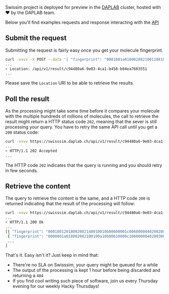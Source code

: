 Swissim project is deployed for preview in the [DAPLAB](http://daplab.ch) cluster, hosted with ❤ by the DAPLAB team.

Below you'll find examples requests and response interacting with the [API](api.md)

## Submit the request

Submitting the request is fairly easy once you get your molecule fingerprint.

```bash
curl -vvvv -X POST --data '{ "fingerprint": "0001801a018002082100110810b00610001c106000004020030098020000110806100100400048e00100a00c608188000200980702600201816600c1020c000c080000080400800802e0200800022801c010008018008138218000418970041800086000c008014020048000000400880400420420c6000860260000614306a6", "limit": 100, "threshold": 0.8 }' https://swisssim.daplab.ch/api/v1/submit
...
< Location: /api/v1/result/c94480a6-9e03-4ca1-b458-b04ea7603551
...
```

Please save the `Location` URI to be able to retrieve the results.


## Poll the result

As the processing might take some time before it compares your molecule with the multiple hundreds of millions of molecules,
the call to retrieve the result might return a HTTP status code `202`, meaning that the sever is still processing
your query. You have to retry the same API call until you get a `200` status code:

```bash
curl -vvvv https://swisssim.daplab.ch/api/v1/result/c94480a6-9e03-4ca1-b458-b04ea7603551
...
< HTTP/1.1 202 Accepted
...
```

The HTTP code `202` indicates that the query is running and you should retry in few seconds.


## Retrieve the content

The query to retrieve the content is the same, and a HTTP code `200` is returned indicating that the result of the
processing will follow:

```bash
curl -vvvv https://swisssim.daplab.ch/api/v1/result/c94480a6-9e03-4ca1-b458-b04ea7603551
...
< HTTP/1.1 200 Ok
...
[{ "fingerprint": "00018012018002082140010010b00600001c006000004020020098020000100006100100400048e00100200c600188000200b80600600201806600c0020c400c080000180000800800e0000000022801c000008018008138218000418970000800086000c00801402000800000040008040040042046000860040000404306a0", "smile": "Cc1nc2cc(Cl)c(cc2c(=O)n1c1ccccc1O)S(=O)(=O)N", "similarity": 0.7941176470588235, "details": "; Nc1cc(Cl)c(cc1C(O)=O)S(N)(=O)=O ; 1287030|FLUKA ; SigmaAldrich ; CC(=O)Nc1ccccc1O ; A7000|ALDRICH ; SigmaAldrich ; 0008-0000014351 ; Niementowski_quinazoline" }
 { "fingerprint": "0000801a018002082100100a10b00610800c106000004020030099020000110006104100400008e00100a00c6081880002049c0702600201816e00c1020e402c080820080c00820000e0000800026801c000008018008938218400418970041800082080c0080140300880000004008c0400460420c6000860240000600306e0", "smile": "CCCC(C)(C)c1nc2ccc(cc2c(=O)n1c1ccc(Cl)cc1)S(=O)(=O)Nc1ccccc1OC", "similarity": 0.7936507936507936, "details": "; COc1ccccc1NS(=O)(=O)c1ccc(N)c(c1)C(O)=O ; CDS010681|ALDRICH ; SigmaAldrich ; CCCC(C)(C)C(=O)Nc1ccc(Cl)cc1 ; 36172|FLUKA ; SigmaAldrich ; 0008-0000098610 ; Niementowski_quinazoline" }
 ...
]
```

That's it. Easy isn't it? Just keep in mind that:

- There're no SLA on Swisssim, your query might be queued for a while
- The output of the processing is kept 1 hour before being discarded and returning a `404`
- If you find cool writing such piece of software, join us every Thursday evening for our weekly Hacky Thursdays!
